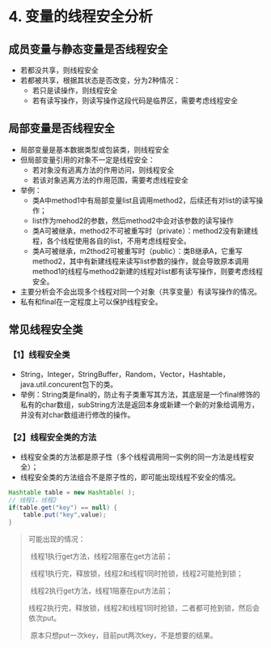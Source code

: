 # 4. 变量的线程安全分析

## 成员变量与静态变量是否线程安全

- 若都没共享，则线程安全
- 若都被共享，根据其状态是否改变，分为2种情况：
  - 若只是读操作，则线程安全
  - 若有读写操作，则读写操作这段代码是临界区，需要考虑线程安全

## 局部变量是否线程安全

- 局部变量是基本数据类型或包装类，则线程安全
- 但局部变量引用的对象不一定是线程安全：
  - 若对象没有逃离方法的作用访问，则线程安全
  - 若该对象逃离方法的作用范围，需要考虑线程安全
- 举例：
  - 类A中method1中有局部变量list且调用method2，后续还有对list的读写操作；
  - list作为mehod2的参数，然后method2中会对该参数的读写操作
  - 类A可被继承，method2不可被重写时（private）：method2没有新建线程，各个线程使用各自的list，不用考虑线程安全。
  - 类A可被继承，m2thod2可被重写时（public）：类B继承A，它重写method2，其中有新建线程来读写list参数的操作，就会导致原本调用method1的线程与method2新建的线程对list都有读写操作，则要考虑线程安全。
- 主要分析会不会出现多个线程对同一个对象（共享变量）有读写操作的情况。
- 私有和final在一定程度上可以保护线程安全。

## 常见线程安全类

### 【1】线程安全类

- String，Integer，StringBuffer，Random，Vector，Hashtable，java.util.concurent包下的类。
- 举例：String类是final的，防止有子类重写其方法，其底层是一个final修饰的私有的char数组，subString方法是返回本身或新建一个新的对象给调用方，并没有对char数组进行修改的操作。

### 【2】线程安全类的方法

- 线程安全类的方法都是原子性（多个线程调用同一实例的同一方法是线程安全）；
- 线程安全类的方法组合不是原子性的，即可能出现线程不安全的情况。

```java
Hashtable table = new Hashtable( );
// 线程1，线程2
if(table.get("key") == null) {
	table.put("key",value);
}
```

> 可能出现的情况：
>
> ​	线程1执行get方法，线程2阻塞在get方法前；
>
> ​	线程1执行完，释放锁，线程2和线程1同时抢锁，线程2可能抢到锁；
>
> ​	线程2执行get方法，线程1阻塞在put方法前；
>
> ​	线程2执行完，释放锁，线程2和线程1同时抢锁，二者都可抢到锁，然后会依次put。
>
> ​    原本只想put一次key，目前put两次key，不是想要的结果。